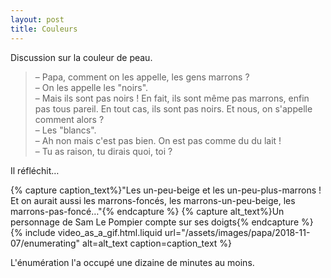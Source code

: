 ```yaml
---
layout: post
title: Couleurs
---
```


Discussion sur la couleur de peau.

<!-- more -->

> – Papa, comment on les appelle, les gens marrons ?  
> – On les appelle les "noirs".  
> – Mais ils sont pas noirs ! En fait, ils sont même pas marrons, enfin pas tous pareil. En tout cas, ils sont pas noirs. Et nous, on s'appelle comment alors ?  
> – Les "blancs".  
> – Ah non mais c'est pas bien. On est pas comme du du lait !  
> – Tu as raison, tu dirais quoi, toi ?

Il réfléchit…

{% capture caption_text%}"Les un-peu-beige et les un-peu-plus-marrons ! Et on aurait aussi les marrons-foncés, les marrons-un-peu-beige, les marrons-pas-foncé…"{% endcapture %} {% capture alt_text%}Un personnage de Sam Le Pompier compte sur ses doigts{% endcapture %} {% include video_as_a_gif.html.liquid
url="/assets/images/papa/2018-11-07/enumerating"
alt=alt_text
caption=caption_text
%}

L'énumération l'a occupé une dizaine de minutes au moins.
